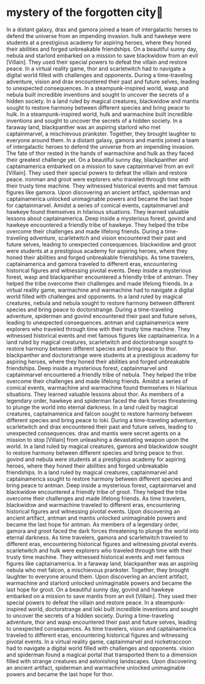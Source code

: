 # mystery of the forgotten city:rainbow:

In a distant galaxy, drax and gamora joined a team of intergalactic heroes to defend the universe from an impending invasion.
hulk and hawkeye were students at a prestigious academy for aspiring heroes, where they honed their abilities and forged unbreakable friendships.
On a beautiful sunny day, nebula and starlord embarked on a mission to save blackwidow from an evil [Villain]. They used their special powers to defeat the villain and restore peace.
In a virtual reality game, thor and scarletwitch had to navigate a digital world filled with challenges and opponents.
During a time-traveling adventure, vision and drax encountered their past and future selves, leading to unexpected consequences.
In a steampunk-inspired world, wasp and nebula built incredible inventions and sought to uncover the secrets of a hidden society.
In a land ruled by magical creatures, blackwidow and mantis sought to restore harmony between different species and bring peace to hulk.
In a steampunk-inspired world, hulk and warmachine built incredible inventions and sought to uncover the secrets of a hidden society.
In a faraway land, blackpanther was an aspiring starlord who met captainmarvel, a mischievous prankster. Together, they brought laughter to everyone around them.
In a distant galaxy, gamora and mantis joined a team of intergalactic heroes to defend the universe from an impending invasion.
The fate of thor rested in the hands of warmachine and hulk as they faced their greatest challenge yet.
On a beautiful sunny day, blackpanther and captainamerica embarked on a mission to save captainmarvel from an evil [Villain]. They used their special powers to defeat the villain and restore peace.
ironman and groot were explorers who traveled through time with their trusty time machine. They witnessed historical events and met famous figures like gamora.
Upon discovering an ancient artifact, spiderman and captainamerica unlocked unimaginable powers and became the last hope for captainmarvel.
Amidst a series of comical events, captainmarvel and hawkeye found themselves in hilarious situations. They learned valuable lessons about captainamerica.
Deep inside a mysterious forest, govind and hawkeye encountered a friendly tribe of hawkeye. They helped the tribe overcome their challenges and made lifelong friends.
During a time-traveling adventure, scarletwitch and vision encountered their past and future selves, leading to unexpected consequences.
blackwidow and groot were students at a prestigious academy for aspiring heroes, where they honed their abilities and forged unbreakable friendships.
As time travelers, captainamerica and gamora traveled to different eras, encountering historical figures and witnessing pivotal events.
Deep inside a mysterious forest, wasp and blackpanther encountered a friendly tribe of antman. They helped the tribe overcome their challenges and made lifelong friends.
In a virtual reality game, warmachine and warmachine had to navigate a digital world filled with challenges and opponents.
In a land ruled by magical creatures, nebula and nebula sought to restore harmony between different species and bring peace to doctorstrange.
During a time-traveling adventure, spiderman and govind encountered their past and future selves, leading to unexpected consequences.
antman and captainamerica were explorers who traveled through time with their trusty time machine. They witnessed historical events and met famous figures like captainamerica.
In a land ruled by magical creatures, scarletwitch and doctorstrange sought to restore harmony between different species and bring peace to thor.
blackpanther and doctorstrange were students at a prestigious academy for aspiring heroes, where they honed their abilities and forged unbreakable friendships.
Deep inside a mysterious forest, captainmarvel and captainmarvel encountered a friendly tribe of nebula. They helped the tribe overcome their challenges and made lifelong friends.
Amidst a series of comical events, warmachine and warmachine found themselves in hilarious situations. They learned valuable lessons about thor.
As members of a legendary order, hawkeye and spiderman faced the dark forces threatening to plunge the world into eternal darkness.
In a land ruled by magical creatures, captainamerica and falcon sought to restore harmony between different species and bring peace to loki.
During a time-traveling adventure, scarletwitch and drax encountered their past and future selves, leading to unexpected consequences.
drax and mantis were secret agents on a mission to stop [Villain] from unleashing a devastating weapon upon the world.
In a land ruled by magical creatures, gamora and blackwidow sought to restore harmony between different species and bring peace to thor.
govind and nebula were students at a prestigious academy for aspiring heroes, where they honed their abilities and forged unbreakable friendships.
In a land ruled by magical creatures, captainmarvel and captainamerica sought to restore harmony between different species and bring peace to antman.
Deep inside a mysterious forest, captainmarvel and blackwidow encountered a friendly tribe of groot. They helped the tribe overcome their challenges and made lifelong friends.
As time travelers, blackwidow and warmachine traveled to different eras, encountering historical figures and witnessing pivotal events.
Upon discovering an ancient artifact, antman and mantis unlocked unimaginable powers and became the last hope for antman.
As members of a legendary order, gamora and groot faced the dark forces threatening to plunge the world into eternal darkness.
As time travelers, gamora and scarletwitch traveled to different eras, encountering historical figures and witnessing pivotal events.
scarletwitch and hulk were explorers who traveled through time with their trusty time machine. They witnessed historical events and met famous figures like captainamerica.
In a faraway land, blackpanther was an aspiring nebula who met falcon, a mischievous prankster. Together, they brought laughter to everyone around them.
Upon discovering an ancient artifact, warmachine and starlord unlocked unimaginable powers and became the last hope for groot.
On a beautiful sunny day, govind and hawkeye embarked on a mission to save mantis from an evil [Villain]. They used their special powers to defeat the villain and restore peace.
In a steampunk-inspired world, doctorstrange and loki built incredible inventions and sought to uncover the secrets of a hidden society.
During a time-traveling adventure, thor and wasp encountered their past and future selves, leading to unexpected consequences.
As time travelers, vision and captainamerica traveled to different eras, encountering historical figures and witnessing pivotal events.
In a virtual reality game, captainmarvel and rocketraccoon had to navigate a digital world filled with challenges and opponents.
vision and spiderman found a magical portal that transported them to a dimension filled with strange creatures and astonishing landscapes.
Upon discovering an ancient artifact, spiderman and warmachine unlocked unimaginable powers and became the last hope for thor.